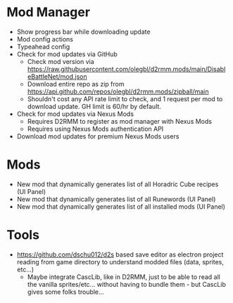 # Mod Manager

- Show progress bar while downloading update
- Mod config actions
- Typeahead config
- Check for mod updates via GitHub
  - Check mod version via https://raw.githubusercontent.com/olegbl/d2rmm.mods/main/DisableBattleNet/mod.json
  - Download entire repo as zip from https://api.github.com/repos/olegbl/d2rmm.mods/zipball/main
  - Shouldn't cost any API rate limit to check, and 1 request per mod to download update. GH limit is 60/hr by default.
- Check for mod updates via Nexus Mods
  - Requires D2RMM to register as mod manager with Nexus Mods
  - Requires using Nexus Mods authentication API
- Download mod updates for premium Nexus Mods users

# Mods

- New mod that dynamically generates list of all Horadric Cube recipes (UI Panel)
- New mod that dynamically generates list of all Runewords (UI Panel)
- New mod that dynamically generates list of all installed mods (UI Panel)

# Tools

- https://github.com/dschu012/d2s based save editor as electron project reading from game directory to understand modded files (data, sprites, etc...)
  - Maybe integrate CascLib, like in D2RMM, just to be able to read all the vanilla sprites/etc... without having to bundle them - but CascLib gives some folks trouble...
